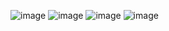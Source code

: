 ![image](https://github.com/user-attachments/assets/9c32336f-d838-4990-b6b8-a0a9ceea08f5)
![image](https://github.com/user-attachments/assets/3e8a859f-109d-403e-ae6d-3fa5f93619b9)
![image](https://github.com/user-attachments/assets/d7487bdd-be48-4393-81d1-12a53b7a365c)
![image](https://github.com/user-attachments/assets/57ce02d7-f477-42f7-a9e1-38004441ec02)
